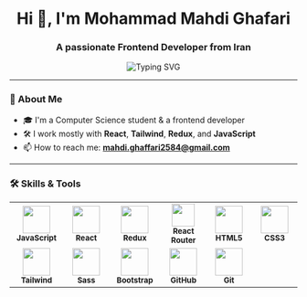 <h1 align="center">Hi 👋, I'm Mohammad Mahdi Ghafari</h1>
<h3 align="center">A passionate Frontend Developer from Iran</h3>

<p align="center">
  <img src="https://readme-typing-svg.demolab.com?font=Fira+Code&weight=500&size=22&pause=1000&center=true&vCenter=true&width=435&lines=React+Developer+%F0%9F%92%BB;Frontend+Engineer+%F0%9F%93%88;Always+Learning+New+Things+%F0%9F%93%9A;Let's+Build+Cool+Stuff+Together+%F0%9F%9A%80" alt="Typing SVG" />
</p>

---

### 🧠 About Me

- 🎓 I'm a Computer Science student & a frontend developer  
- 🛠️ I work mostly with **React**, **Tailwind**, **Redux**, and **JavaScript** 
- 📫 How to reach me: **mahdi.ghaffari2584@gmail.com**

---

### 🛠️ Skills & Tools

<table>
  <tr>
    <td align="center" width="96">
      <img src="https://cdn.jsdelivr.net/gh/devicons/devicon/icons/javascript/javascript-original.svg" width="48" height="48" />
      <br><sub><b>JavaScript</b></sub>
    </td>
    <td align="center" width="96">
      <img src="https://cdn.jsdelivr.net/gh/devicons/devicon/icons/react/react-original.svg" width="48" height="48" />
      <br><sub><b>React</b></sub>
    </td>
    <td align="center" width="96">
      <img src="https://cdn.jsdelivr.net/gh/devicons/devicon/icons/redux/redux-original.svg" width="48" height="48" />
      <br><sub><b>Redux</b></sub>
    </td>
    <td align="center" width="96">
      <img src="https://img.icons8.com/ios-filled/50/ca4245/react-native.png" width="40" height="40" />
      <br><sub><b>React Router</b></sub>
    </td>
    <td align="center" width="96">
      <img src="https://cdn.jsdelivr.net/gh/devicons/devicon/icons/html5/html5-original.svg" width="48" height="48" />
      <br><sub><b>HTML5</b></sub>
    </td>
    <td align="center" width="96">
      <img src="https://cdn.jsdelivr.net/gh/devicons/devicon/icons/css3/css3-original.svg" width="48" height="48" />
      <br><sub><b>CSS3</b></sub>
    </td>
  </tr>
  <tr>
    <td align="center" width="96">
      <img src="https://img.icons8.com/color/48/000000/tailwind_css.png" width="48" height="48" />
      <br><sub><b>Tailwind</b></sub>
    </td>
    <td align="center" width="96">
      <img src="https://cdn.jsdelivr.net/gh/devicons/devicon/icons/sass/sass-original.svg" width="48" height="48" />
      <br><sub><b>Sass</b></sub>
    </td>
    <td align="center" width="96">
      <img src="https://cdn.jsdelivr.net/gh/devicons/devicon/icons/bootstrap/bootstrap-original.svg" width="48" 
       height="48" />
      <br><sub><b>Bootstrap</b></sub>
    </td>
    <td align="center" width="96">
      <img src="https://cdn.jsdelivr.net/gh/devicons/devicon/icons/github/github-original.svg" width="48" height="48" />
      <br><sub><b>GitHub</b></sub>
    </td>
    <td align="center" width="96">
      <img src="https://cdn.jsdelivr.net/gh/devicons/devicon/icons/git/git-original.svg" width="48" height="48" />
      <br><sub><b>Git</b></sub>
    </td>
  </tr>
</table>
